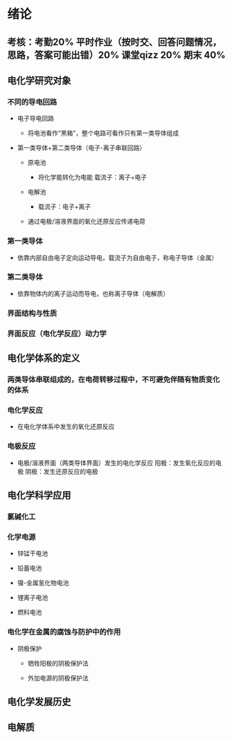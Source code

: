 # 绪论

## 考核：考勤20% 平时作业（按时交、回答问题情况，思路，答案可能出错）20% 课堂qizz 20% 期末 40%

## 电化学研究对象

### 不同的导电回路

- 电子导电回路

	- 将电池看作“黑箱”，整个电路可看作只有第一类导体组成

- 第一类导体+第二类导体（电子-离子串联回路）

	- 原电池

		- 将化学能转化为电能 载流子：离子+电子

	- 电解池

		- 载流子：电子+离子

	- 通过电极/溶液界面的氧化还原反应传递电荷

### 第一类导体

- 依靠内部自由电子定向运动导电，载流子为自由电子，称电子导体（金属）

### 第二类导体

- 依靠物体内的离子运动而导电，也称离子导体（电解质）

### 界面结构与性质

### 界面反应（电化学反应）动力学

## 电化学体系的定义

### 两类导体串联组成的，在电荷转移过程中，不可避免伴随有物质变化的体系

### 电化学反应

- 在电化学体系中发生的氧化还原反应

### 电极反应

- 电极/溶液界面（两类导体界面）发生的电化学反应  阳极：发生氧化反应的电极 阴极：发生还原反应的电极

## 电化学科学应用

### 氯碱化工

### 化学电源

- 锌锰干电池

- 铅蓄电池

- 镍-金属氢化物电池

- 锂离子电池

- 燃料电池

### 电化学在金属的腐蚀与防护中的作用

- 阴极保护

	- 牺牲阳极的阴极保护法

	- 外加电源的阴极保护法

## 电化学发展历史

## 电解质

